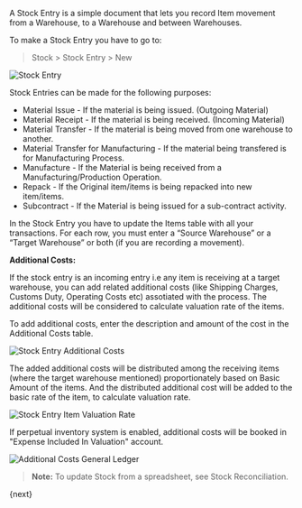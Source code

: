 A Stock Entry is a simple document that lets you record Item movement from a
Warehouse, to a Warehouse and between Warehouses.

To make a Stock Entry you have to go to:

> Stock > Stock Entry > New

<img class="screenshot" alt="Stock Entry" src="/assets/manual_erpnext_com/img/stock/stock-entry.png">

Stock Entries can be made for the following purposes:

* Material Issue - If the material is being issued. (Outgoing Material)
* Material Receipt - If the material is being received. (Incoming Material)
* Material Transfer - If the material is being moved from one warehouse to another.
* Material Transfer for Manufacturing - If the material being transfered is for Manufacturing Process.
* Manufacture - If the Material is being received from a Manufacturing/Production Operation.
* Repack - If the Original item/items is being repacked into new item/items.
* Subcontract - If the Material is being issued for a sub-contract activity.

In the Stock Entry you have to update the Items table with all your
transactions. For each row, you must enter a “Source Warehouse” or a “Target
Warehouse” or both (if you are recording a movement).

**Additional Costs:**

If the stock entry is an incoming entry i.e any item is receiving at a target warehouse, you can add related additional costs (like Shipping Charges, Customs Duty, Operating Costs etc) assotiated with the process. The additional costs will be considered to calculate valuation rate of the items.

To add additional costs, enter the description and amount of the cost in the Additional Costs table.

<img class="screenshot" alt="Stock Entry Additional Costs" src="/assets/manual_erpnext_com/img/stock/additional-costs-table.png">

The added additional costs will be distributed among the receiving items (where the target warehouse mentioned) proportionately based on Basic Amount of the items. And the distributed additional cost will be added to the basic rate of the item, to calculate valuation rate.

<img class="screenshot" alt="Stock Entry Item Valuation Rate" src="/assets/manual_erpnext_com/img/stock/stock-entry-item-valuation-rate.png">

If perpetual inventory system is enabled, additional costs will be booked in "Expense Included In Valuation" account.

<img class="screenshot" alt="Additional Costs General Ledger" src="/assets/manual_erpnext_com/img/stock/additional-costs-general-ledger.png">


> **Note:** To update Stock from a spreadsheet, see Stock Reconciliation.

{next}
